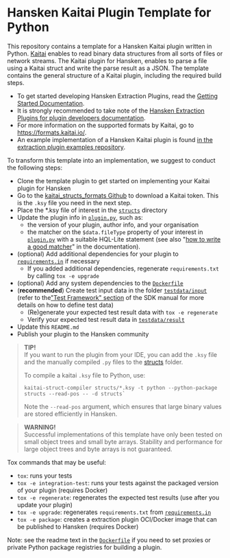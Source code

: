 # Hansken Kaitai Plugin Template for Python

This repository contains a template for a Hansken Kaitai plugin written in Python. [Kaitai](https://kaitai.io/) enables to read binary data structures from all sorts of files or network streams.
The Kaitai plugin for Hansken, enables to parse a file using a Kaitai struct and write the parse result as a JSON. The template contains the general structure of a Kaitai plugin, including the required build steps.

- To get started developing Hansken Extraction Plugins, read the [Getting Started Documentation](https://netherlandsforensicinstitute.github.io/hansken-extraction-plugin-sdk-documentation/latest/dev/python/getting_started.html).
- It is strongly recommended to take note of the [Hansken Extraction Plugins for plugin developers documentation](https://netherlandsforensicinstitute.github.io/hansken-extraction-plugin-sdk-documentation/latest/).
- For more information on the supported formats by Kaitai, go to https://formats.kaitai.io/. 
- An example implementation of a Hansken Kaitai plugin is found [in the extraction plugin examples repository](https://github.com/NetherlandsForensicInstitute/hansken-extraction-plugin-sdk-examples/tree/main/python/appledoublekaitai).

To transform this template into an implementation, we suggest to conduct the following steps:
* Clone the template plugin to get started on implementing your Kaitai plugin for Hansken
* Go to the [kaitai_structs_formats Github](https://github.com/kaitai-io/kaitai_struct_formats/tree/acdf0733633568c68869af15846abaf1c0eaa59a) to download a Kaitai token. 
  This is the ```.ksy``` file you need in the next step.
* Place the *.ksy file of interest in the [`structs`](structs) directory
* Update the plugin info in [`plugin.py`](plugin.py), such as:
  * the version of your plugin, author info, and your organisation
  * the matcher on the `$data.fileType` property of your interest in [`plugin.py`](plugin.py) with a suitable HQL-Lite statement
    (see also "[how to write a good matcher](https://netherlandsforensicinstitute.github.io/hansken-extraction-plugin-sdk-documentation/latest/dev/concepts/hql_lite.html#how-to-write-a-matcher)" in the documentation).
* (optional) Add additional dependencies for your plugin to [`requirements.in`](requirements.in) if necessary 
  * If you added additional dependencies, regenerate `requirements.txt` by calling `tox -e upgrade`
* (optional) Add any system dependencies to the [`Dockerfile`](Dockerfile)
* (**recommended**) Create test input data in the folder [`testdata/input`](testdata/input)
  (refer to the["Test Framework" section](https://netherlandsforensicinstitute.github.io/hansken-extraction-plugin-sdk-documentation/latest/dev/concepts/test_framework.html) of the SDK manual for more details on how to define test data) 
  * (Re)generate your expected test result data with `tox -e regenerate`
  * Verify your expected test result data in [`testdata/result`](testdata/result)
* Update this `README.md`
* Publish your plugin to the Hansken community


> **TIP!**\
> If you want to run the plugin from your IDE, you can add the `.ksy` file and the manually compiled `.py` files to the [structs](./structs) folder.
>
> To compile a kaitai `.ksy` file to Python, use:
> 
> ```shell
> kaitai-struct-compiler structs/*.ksy -t python --python-package structs --read-pos -- -d structs`
> ```
> 
> Note the `--read-pos` argument, which ensures that large binary values are stored efficiently in Hansken.

> **WARNING!**\
> Successful implementations of this template have only been tested on small object trees and small byte arrays. Stability and performance for large object trees and byte arrays is not guaranteed.


Tox commands that may be useful:
* `tox`: runs your tests
* `tox -e integration-test`: runs your tests against the packaged version of your plugin (requires Docker)
* `tox -e regenerate`: regenerates the expected test results (use after you update your plugin)
* `tox -e upgrade`: regenerates `requirements.txt` from [`requirements.in`](requirements.in)
* `tox -e package`: creates a extraction plugin OCI/Docker image that can be published to Hansken (requires Docker)

Note: see the readme text in the [`Dockerfile`](Dockerfile) if you need to set proxies or private Python package registries for building a plugin.

